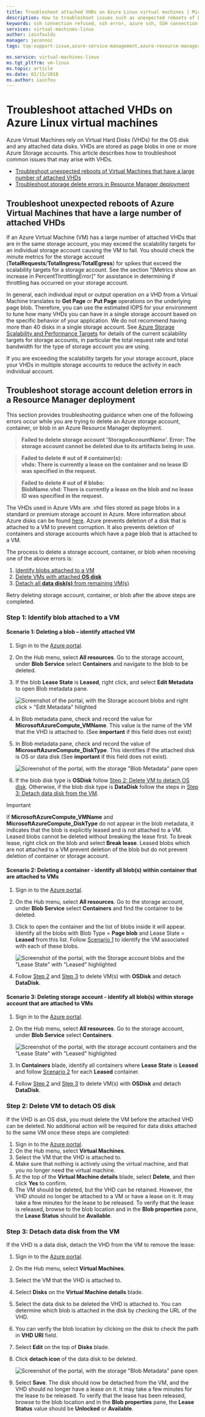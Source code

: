 ```yaml
---
title: Troubleshoot attached VHDs on Azure Linux virtual machines | Microsoft Docs
description: How to troubleshoot issues such as unexpected reboots of Linux VMs or problems deleting a storage account containing attached VHDs.
keywords: ssh connection refused, ssh error, azure ssh, SSH connection failed
services: virtual-machines-linux
author: iainfoulds
manager: jeconnoc
tags: top-support-issue,azure-service-management,azure-resource-manager

ms.service: virtual-machines-linux
ms.tgt_pltfrm: vm-linux
ms.topic: article
ms.date: 02/15/2018
ms.author: iainfou
---
```


# Troubleshoot attached VHDs on Azure Linux virtual machines

Azure Virtual Machines rely on Virtual Hard Disks (VHDs) for the OS disk and any attached data disks. VHDs are stored as page blobs in one or more Azure Storage accounts. This article describes how to troubleshoot common issues that may arise with VHDs. 

  * [Troubleshoot unexpected reboots of Virtual Machines that have a large number of attached VHDs]
  * [Troubleshoot storage delete errors in Resource Manager deployment]

## <a name="you-are-experiencing-unexpected-reboots"></a>Troubleshoot unexpected reboots of Azure Virtual Machines that have a large number of attached VHDs

If an Azure Virtual Machine (VM) has a large number of attached VHDs that are in the same storage account, you may exceed the scalability targets for an individual storage account causing the VM to fail. You should check the minute metrics for the storage account (**TotalRequests**/**TotalIngress**/**TotalEgress**) for spikes that exceed the scalability targets for a storage account. See the section "[Metrics show an increase in PercentThrottlingError]" for assistance in determining if throttling has occurred on your storage account.

In general, each individual input or output operation on a VHD from a Virtual Machine translates to **Get Page** or **Put Page** operations on the underlying page blob. Therefore, you can use the estimated IOPS for your environment to tune how many VHDs you can have in a single storage account based on the specific behavior of your application. We do not recommend having more than 40 disks in a single storage account. See [Azure Storage Scalability and Performance Targets](storage-scalability-targets.md) for details of the current scalability targets for storage accounts, in particular the total request rate and total bandwidth for the type of storage account you are using.

If you are exceeding the scalability targets for your storage account, place your VHDs in multiple storage accounts to reduce the activity in each individual account.

## <a name="storage-delete-errors-in-rm"></a>Troubleshoot storage account deletion errors in a Resource Manager deployment

This section provides troubleshooting guidance when one of the following errors occur while you are trying to delete an Azure storage account, container, or blob in an Azure Resource Manager deployment.

>**Failed to delete storage account 'StorageAccountName'. Error: The storage account cannot be deleted due to its artifacts being in use.**

>**Failed to delete # out of # container(s):<br>vhds: There is currently a lease on the container and no lease ID was specified in the request.**

>**Failed to delete # out of # blobs:<br>BlobName.vhd: There is currently a lease on the blob and no lease ID was specified in the request.**

The VHDs used in Azure VMs are .vhd files stored as page blobs in a standard or premium storage account in Azure.  More information about Azure disks can be found [here](../../virtual-machines/windows/about-disks-and-vhds.md). Azure prevents deletion of a disk that is attached to a VM to prevent corruption. It also prevents deletion of containers and storage accounts which have a page blob that is attached to a VM. 

The process to delete a storage account, container, or blob when receiving one of the above errors is: 
1. [Identify blobs attached to a VM](#step-1-identify-blobs-attached-to-a-vm)
2. [Delete VMs with attached **OS disk**](#step-2-delete-vm-to-detach-os-disk)
3. [Detach all **data disk(s)** from remaining VM(s)](#step-3-detach-data-disk-from-the-vm)

Retry deleting storage account, container, or blob after the above steps are completed.

### Step 1: Identify blob attached to a VM

#### Scenario 1: Deleting a blob – identify attached VM
1. Sign in to the [Azure portal](https://portal.azure.com).
2. On the Hub menu, select **All resources**. Go to the storage account, under **Blob Service** select **Containers** and navigate to the blob to be deleted.
3. If the blob **Lease State** is **Leased**, right click, and select **Edit Metadata** to open Blob metadata pane. 

    ![Screenshot of the portal, with the Storage account blobs and right click > "Edit Metadata" hilighted](./media/storage-resource-manager-cannot-delete-storage-account-container-vhd/utd-edit-metadata-sm.png)

4. In Blob metadata pane, check and record the value for **MicrosoftAzureCompute_VMName**. This value is the name of the VM that the VHD is attached to. (See **important** if this field does not exist)
5. In Blob metadata pane, check and record the value of **MicrosoftAzureCompute_DiskType**. This identifies if the attached disk is OS or data disk (See **important** if this field does not exist). 

     ![Screenshot of the portal, with the storage "Blob Metadata" pane open](./media/storage-resource-manager-cannot-delete-storage-account-container-vhd/utd-blob-metadata-sm.png)

6. If the blob disk type is **OSDisk** follow [Step 2: Delete VM to detach OS disk](#step-2-delete-vm-to-detach-os-disk). Otherwise, if the blob disk type is **DataDisk** follow the steps in [Step 3: Detach data disk from the VM](#step-3-detach-data-disk-from-the-vm). 

> [!IMPORTANT]
> If **MicrosoftAzureCompute_VMName** and **MicrosoftAzureCompute_DiskType** do not appear in the blob metadata, it indicates that the blob is explicitly leased and is not attached to a VM. Leased blobs cannot be deleted without breaking the lease first. To break lease, right click on the blob and select **Break lease**. Leased blobs which are not attached to a VM prevent deletion of the blob but do not prevent deletion of container or storage account.

#### Scenario 2: Deleting a container - identify all blob(s) within container that are attached to VMs
1. Sign in to the [Azure portal](https://portal.azure.com).
2. On the Hub menu, select **All resources**. Go to the storage account, under **Blob Service** select **Containers** and find the container to be deleted.
3. Click to open the container and the list of blobs inside it will appear. Identify all the blobs with Blob Type = **Page blob** and Lease State = **Leased** from this list. Follow [Scenario 1](#step-1-identify-blobs-attached-to-a-vm) to identify the VM associated with each of these blobs.

    ![Screenshot of the portal, with the Storage account blobs and the "Lease State" with "Leased" highlighted](./media/storage-resource-manager-cannot-delete-storage-account-container-vhd/utd-disks-sm.png)

4. Follow [Step 2](#step-2-delete-vm-to-detach-os-disk) and [Step 3](#step-3-detach-data-disk-from-the-vm) to delete VM(s) with **OSDisk** and detach **DataDisk**. 

#### Scenario 3: Deleting storage account - identify all blob(s) within storage account that are attached to VMs
1. Sign in to the [Azure portal](https://portal.azure.com).
2. On the Hub menu, select **All resources**. Go to the storage account, under **Blob Service** select **Containers**.

    ![Screenshot of the portal, with the storage account containers and the "Lease State" with "Leased" highlighted](./media/storage-resource-manager-cannot-delete-storage-account-container-vhd/utd-containers-sm.png)

3. In **Containers** blade, identify all containers where **Lease State** is **Leased** and follow [Scenario 2](#scenario-2-deleting-a-container---identify-all-blobs-within-container-that-are-attached-to-vms) for each **Leased** container.
4. Follow [Step 2](#step-2-delete-vm-to-detach-os-disk) and [Step 3](#step-3-detach-data-disk-from-the-vm) to delete VM(s) with **OSDisk** and detach **DataDisk**. 

### Step 2: Delete VM to detach OS disk
If the VHD is an OS disk, you must delete the VM before the attached VHD can be deleted. No additional action will be required for data disks attached to the same VM once these steps are completed:

1. Sign in to the [Azure portal](https://portal.azure.com).
2. On the Hub menu, select **Virtual Machines**.
3. Select the VM that the VHD is attached to.
4. Make sure that nothing is actively using the virtual machine, and that you no longer need the virtual machine.
5. At the top of the **Virtual Machine details** blade, select **Delete**, and then click **Yes** to confirm.
6. The VM should be deleted, but the VHD can be retained. However, the VHD should no longer be attached to a VM or have a lease on it. It may take a few minutes for the lease to be released. To verify that the lease is released, browse to the blob location and in the **Blob properties** pane, the **Lease Status** should be **Available**.

### Step 3: Detach data disk from the VM
If the VHD is a data disk, detach the VHD from the VM to remove the lease:

1. Sign in to the [Azure portal](https://portal.azure.com).
2. On the Hub menu, select **Virtual Machines**.
3. Select the VM that the VHD is attached to.
4. Select **Disks** on the **Virtual Machine details** blade.
5. Select the data disk to be deleted the VHD is attached to. You can determine which blob is attached in the disk by checking the URL of the VHD.
6. You can verify the blob location by clicking on the disk to check the path in **VHD URI** field.
7. Select **Edit** on the top of **Disks** blade.
8. Click **detach icon** of the data disk to be deleted.

     ![Screenshot of the portal, with the storage "Blob Metadata" pane open](./media/storage-resource-manager-cannot-delete-storage-account-container-vhd/utd-vm-disks-edit.png)

9. Select **Save**. The disk should now be detached from the VM, and the VHD should no longer have a lease on it. It may take a few minutes for the lease to be released. To verify that the lease has been released, browse to the blob location and in the **Blob properties** pane, the **Lease Status** value should be **Unlocked** or **Available**.



[Troubleshoot unexpected reboots of Virtual Machines that have a large number of attached VHDs]: #you-are-experiencing-unexpected-reboots
[Troubleshoot storage delete errors in Resource Manager deployment]: #storage-delete-errors-in-rm